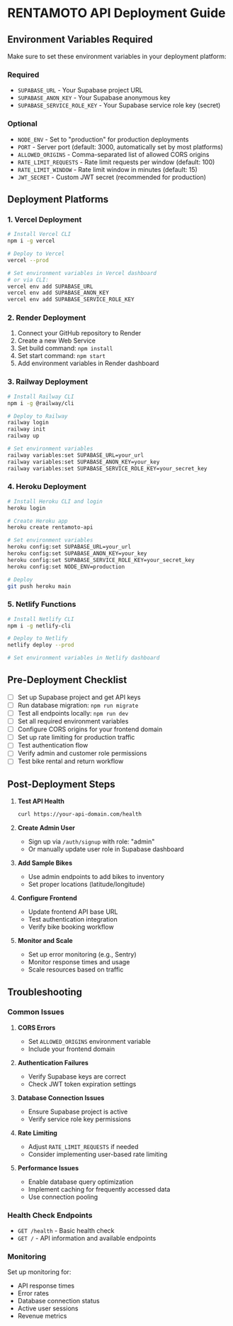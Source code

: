 # RENTAMOTO API Deployment Guide

## Environment Variables Required

Make sure to set these environment variables in your deployment platform:

### Required

- `SUPABASE_URL` - Your Supabase project URL
- `SUPABASE_ANON_KEY` - Your Supabase anonymous key
- `SUPABASE_SERVICE_ROLE_KEY` - Your Supabase service role key (secret)

### Optional

- `NODE_ENV` - Set to "production" for production deployments
- `PORT` - Server port (default: 3000, automatically set by most platforms)
- `ALLOWED_ORIGINS` - Comma-separated list of allowed CORS origins
- `RATE_LIMIT_REQUESTS` - Rate limit requests per window (default: 100)
- `RATE_LIMIT_WINDOW` - Rate limit window in minutes (default: 15)
- `JWT_SECRET` - Custom JWT secret (recommended for production)

## Deployment Platforms

### 1. Vercel Deployment

```bash
# Install Vercel CLI
npm i -g vercel

# Deploy to Vercel
vercel --prod

# Set environment variables in Vercel dashboard
# or via CLI:
vercel env add SUPABASE_URL
vercel env add SUPABASE_ANON_KEY
vercel env add SUPABASE_SERVICE_ROLE_KEY
```

### 2. Render Deployment

1. Connect your GitHub repository to Render
2. Create a new Web Service
3. Set build command: `npm install`
4. Set start command: `npm start`
5. Add environment variables in Render dashboard

### 3. Railway Deployment

```bash
# Install Railway CLI
npm i -g @railway/cli

# Deploy to Railway
railway login
railway init
railway up

# Set environment variables
railway variables:set SUPABASE_URL=your_url
railway variables:set SUPABASE_ANON_KEY=your_key
railway variables:set SUPABASE_SERVICE_ROLE_KEY=your_secret_key
```

### 4. Heroku Deployment

```bash
# Install Heroku CLI and login
heroku login

# Create Heroku app
heroku create rentamoto-api

# Set environment variables
heroku config:set SUPABASE_URL=your_url
heroku config:set SUPABASE_ANON_KEY=your_key
heroku config:set SUPABASE_SERVICE_ROLE_KEY=your_secret_key
heroku config:set NODE_ENV=production

# Deploy
git push heroku main
```

### 5. Netlify Functions

```bash
# Install Netlify CLI
npm i -g netlify-cli

# Deploy to Netlify
netlify deploy --prod

# Set environment variables in Netlify dashboard
```

## Pre-Deployment Checklist

- [ ] Set up Supabase project and get API keys
- [ ] Run database migration: `npm run migrate`
- [ ] Test all endpoints locally: `npm run dev`
- [ ] Set all required environment variables
- [ ] Configure CORS origins for your frontend domain
- [ ] Set up rate limiting for production traffic
- [ ] Test authentication flow
- [ ] Verify admin and customer role permissions
- [ ] Test bike rental and return workflow

## Post-Deployment Steps

1. **Test API Health**

   ```bash
   curl https://your-api-domain.com/health
   ```

2. **Create Admin User**

   - Sign up via `/auth/signup` with role: "admin"
   - Or manually update user role in Supabase dashboard

3. **Add Sample Bikes**

   - Use admin endpoints to add bikes to inventory
   - Set proper locations (latitude/longitude)

4. **Configure Frontend**

   - Update frontend API base URL
   - Test authentication integration
   - Verify bike booking workflow

5. **Monitor and Scale**
   - Set up error monitoring (e.g., Sentry)
   - Monitor response times and usage
   - Scale resources based on traffic

## Troubleshooting

### Common Issues

1. **CORS Errors**

   - Set `ALLOWED_ORIGINS` environment variable
   - Include your frontend domain

2. **Authentication Failures**

   - Verify Supabase keys are correct
   - Check JWT token expiration settings

3. **Database Connection Issues**

   - Ensure Supabase project is active
   - Verify service role key permissions

4. **Rate Limiting**

   - Adjust `RATE_LIMIT_REQUESTS` if needed
   - Consider implementing user-based rate limiting

5. **Performance Issues**
   - Enable database query optimization
   - Implement caching for frequently accessed data
   - Use connection pooling

### Health Check Endpoints

- `GET /health` - Basic health check
- `GET /` - API information and available endpoints

### Monitoring

Set up monitoring for:

- API response times
- Error rates
- Database connection status
- Active user sessions
- Revenue metrics
